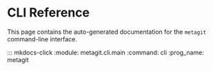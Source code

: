 # CLI Reference

This page contains the auto-generated documentation for the `metagit` command-line interface.

::: mkdocs-click
    :module: metagit.cli.main
    :command: cli
    :prog_name: metagit 